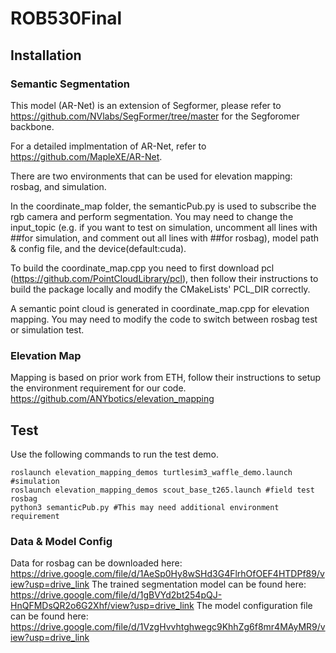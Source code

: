 # ROB530Final

## Installation
### Semantic Segmentation
This model (AR-Net) is an extension of Segformer, please refer to https://github.com/NVlabs/SegFormer/tree/master for the Segforomer backbone.

For a detailed implmentation of AR-Net, refer to https://github.com/MapleXE/AR-Net.

There are two environments that can be used for elevation mapping: rosbag, and simulation.

In the coordinate_map folder, the semanticPub.py is used to subscribe the rgb camera and perform segmentation. You may need to change the input_topic (e.g. if you want to test on simulation, uncomment all lines with ##for simulation, and comment out all lines with ##for rosbag), model path & config file, and the device(default:cuda).

To build the coordinate_map.cpp you need to first download pcl (https://github.com/PointCloudLibrary/pcl), then follow their instructions to build the package locally and modify the CMakeLists' PCL_DIR correctly. 

A semantic point cloud is generated in coordinate_map.cpp for elevation mapping. You may need to modify the code to switch between rosbag test or simulation test.

### Elevation Map
Mapping is based on prior work from ETH, follow their instructions to setup the environment requirement for our code. https://github.com/ANYbotics/elevation_mapping

## Test
Use the following commands to run the test demo.
```
roslaunch elevation_mapping_demos turtlesim3_waffle_demo.launch #simulation
roslaunch elevation_mapping_demos scout_base_t265.launch #field test rosbag
python3 semanticPub.py #This may need additional environment requirement
```
### Data & Model Config
Data for rosbag can be downloaded here: https://drive.google.com/file/d/1AeSp0Hy8wSHd3G4FlrhOfOEF4HTDPf89/view?usp=drive_link
The trained segmentation model can be found here: https://drive.google.com/file/d/1gBVYd2bt254pQJ-HnQFMDsQR2o6G2Xhf/view?usp=drive_link
The model configuration file can be found here: https://drive.google.com/file/d/1VzgHvvhtghwegc9KhhZg6f8mr4MAyMR9/view?usp=drive_link

